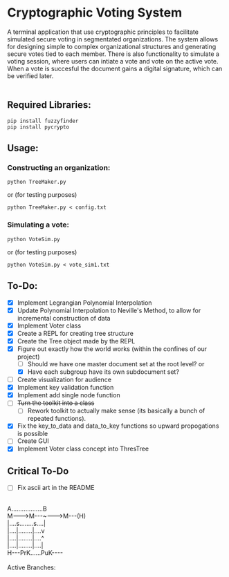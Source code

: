 # Cryptographic Voting System
A terminal application that use cryptographic principles to facilitate simulated secure voting in 
segmentated organizations. The system allows for designing simple to complex organizational structures 
and generating secure votes tied to each member. There is also functionality to simulate a voting 
session, where users can intiate a vote and vote on the active vote. When a vote is succesful the 
document gains a digital signature, which can be verified later.<br/>
<br/>

## Required Libraries:
```
pip install fuzzyfinder
pip install pycrypto
```

## Usage:
### Constructing an organization:
```
python TreeMaker.py
```
or (for testing purposes)
```
python TreeMaker.py < config.txt
```
### Simulating a vote:
```
python VoteSim.py
```
or (for testing purposes)
```
python VoteSim.py < vote_sim1.txt
```

## To-Do:
- [X] Implement Legrangian Polynomial Interpolation
- [X] Update Polynomial Interpolation to Neville's Method, to allow for incremental construction of data
- [X] Implement Voter class
- [X] Create a REPL for creating tree structure<br/>
- [X] Create the Tree object made by the REPL<br/>
- [X] Figure out exactly how the world works (within the confines of our project)<br/>
  - [ ] Should we have one master document set at the root level? or<br/>
  - [X] Have each subgroup have its own subdocument set?<br/>
- [ ] Create visualization for audience
- [X] Implement key validation function
- [X] Implement add single node function
- [ ] ~~Turn the toolkit into a class~~
  - [ ] Rework toolkit to actually make sense (its basically a bunch of repeated functions).
- [X] Fix the key_to_data and data_to_key functions so upward propogations is possible
- [ ] Create GUI
- [X] Implement Voter class concept into ThresTree

## Critical To-Do
- [ ] Fix ascii art in the README
<br/>
A..................B<br/>
M--->M---~--->M---(H)<br/>
|....s........s....|<br/>
|....|........|....v<br/>
|....|........|....^<br/>
|....|........|....|<br/>
H---PrK......PuK----<br/>
<br/>
Active Branches:<br/>
<br/>
